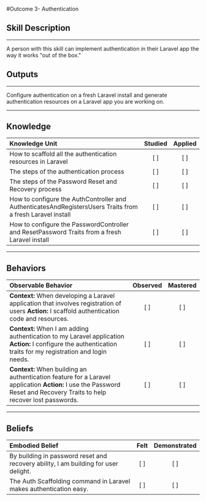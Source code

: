 #Outcome 3- Authentication

## Skill Description
----------
A person with this skill can implement authentication in their Laravel app the way it works "out of the box."


## Outputs
----------
Configure authentication on a fresh Laravel install and generate authentication resources on a Laravel app you are working on.

----------
## Knowledge


| Knowledge Unit   |      Studied      | Applied |
|:-------------|:------------------:|:--------:|
| How to scaffold all the authentication resources in Laravel | [ ] | [ ]  |
| The steps of the authentication process | [ ] | [ ]  |
| The steps of the Password Reset and Recovery process | [ ] | [ ] |
| How to configure the AuthController and AuthenticatesAndRegistersUsers Traits from a fresh Laravel install  | [ ] | [ ] |
| How to configure the PasswordController and ResetPassword Traits from a fresh Laravel install | [ ] | [ ] |

----------


## Behaviors

| Observable Behavior   |      Observed      | Mastered |
|:-------------|:------------------:|:--------:|
| **Context:** When developing a Laravel application that involves registration of users **Action:** I scaffold authentication code and resources. | [ ] | [ ]  |
| **Context:** When I am adding authentication to my Laravel application **Action:** I configure the authentication traits for my registration and login needs. | [ ] | [ ]  |
| **Context:** When building an authentication feature for a Laravel application **Action:** I use the Password Reset and Recovery Traits to help recover lost passwords. | [ ] | [ ]  |

----------


## Beliefs


| Embodied Belief   |      Felt      | Demonstrated |
|:-------------|:------------------:|:--------:|
| By building in password reset and recovery ability, I am building for user delight. | [ ] | [ ]  |
| The Auth Scaffolding command in Laravel makes authentication easy. | [ ] | [ ] |

